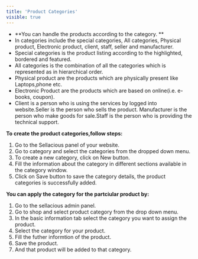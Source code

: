 ```yaml
---
title: 'Product Categories'
visible: true
---
```


* **You can handle the products according to the category. **
* In categories include the special categories, All categories, Physical product, Electronic product, client, staff, seller and manufacturer. 
* Special categories is the product listing according to the highlighted, bordered and featured. 
* All categories is the combination of all the categories which is represented as in hierarchical order.
* Physical product are the products which are physically present like Laptops,phone etc.
* Electronic Product are the products which are based on online(i.e. e-books, coupon).
* Client is a person who is using the services by logged into website.Seller is the person who sells the product. Manufacturer is the person who make goods for sale.Staff is the person who is providing the technical support.

**To create the product categories,follow steps:**
1. Go to the Sellacious panel of your website.
2. Go to category and select the categories from the dropped down menu.
3. To create a new category, click on New button.
4. Fill the information about the category in different sections available in the category window.
5. Click on Save button to save the category details, the product categories is successfully added.

**You can apply the category for the partciular product by:**

1. Go to the sellacious admin panel.
2. Go to shop and select product category from the drop down menu.
3. In the basic information tab select the category you want to assign the product.
4. Select the category for your product.
5. Fill the futher informtion of the product.
6. Save the product.
7. And that product will be added to that category.


